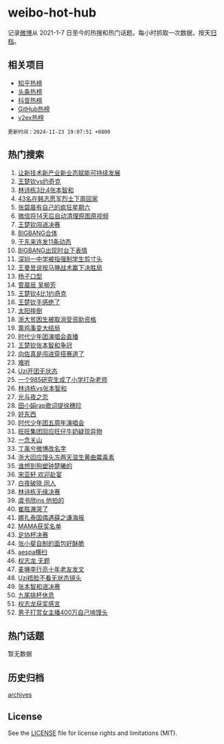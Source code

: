 # weibo-hot-hub

记录[微博](https://www.weibo.com)从 2021-1-7 日至今的热搜和热门话题。每小时抓取一次数据，按天[归档](archives)。

## 相关项目

- [知乎热榜](https://github.com/lonnyzhang423/zhihu-hot-hub)
- [头条热榜](https://github.com/lonnyzhang423/toutiao-hot-hub)
- [抖音热榜](https://github.com/lonnyzhang423/douyin-hot-hub)
- [GitHub热榜](https://github.com/lonnyzhang423/github-hot-hub)
- [v2ex热榜](https://github.com/lonnyzhang423/v2ex-hot-hub)


`更新时间：2024-11-23 19:07:51 +0800`

## 热门搜索

1. [让新技术新产业新业态赋能可持续发展](https://m.weibo.cn/search?containerid=100103type%3D1%26t%3D10%26q%3D%23%E8%AE%A9%E6%96%B0%E6%8A%80%E6%9C%AF%E6%96%B0%E4%BA%A7%E4%B8%9A%E6%96%B0%E4%B8%9A%E6%80%81%E8%B5%8B%E8%83%BD%E5%8F%AF%E6%8C%81%E7%BB%AD%E5%8F%91%E5%B1%95%23&stream_entry_id=51&isnewpage=1&extparam=seat%3D1%26cate%3D10103%26pos%3D0%26q%3D%2523%25E8%25AE%25A9%25E6%2596%25B0%25E6%258A%2580%25E6%259C%25AF%25E6%2596%25B0%25E4%25BA%25A7%25E4%25B8%259A%25E6%2596%25B0%25E4%25B8%259A%25E6%2580%2581%25E8%25B5%258B%25E8%2583%25BD%25E5%258F%25AF%25E6%258C%2581%25E7%25BB%25AD%25E5%258F%2591%25E5%25B1%2595%2523%26filter_type%3Drealtimehot%26stream_entry_id%3D51%26c_type%3D51%26dgr%3D0%26display_time%3D1732360069%26pre_seqid%3D17323600699090553277138)
1. [王楚钦vs约奇克](https://m.weibo.cn/search?containerid=100103type%3D1%26t%3D10%26q%3D%23%E7%8E%8B%E6%A5%9A%E9%92%A6vs%E7%BA%A6%E5%A5%87%E5%85%8B%23&stream_entry_id=31&isnewpage=1&extparam=seat%3D1%26cate%3D5001%26flag%3D1%26pos%3D0%26filter_type%3Drealtimehot%26lcate%3D5001%26realpos%3D1%26stream_entry_id%3D31%26band_rank%3D1%26q%3D%2523%25E7%258E%258B%25E6%25A5%259A%25E9%2592%25A6vs%25E7%25BA%25A6%25E5%25A5%2587%25E5%2585%258B%2523%26c_type%3D31%26dgr%3D0%26display_time%3D1732360069%26pre_seqid%3D17323600699090553277138)
1. [林诗栋3比4张本智和](https://m.weibo.cn/search?containerid=100103type%3D1%26t%3D10%26q%3D%23%E6%9E%97%E8%AF%97%E6%A0%8B3%E6%AF%944%E5%BC%A0%E6%9C%AC%E6%99%BA%E5%92%8C%23&stream_entry_id=31&isnewpage=1&extparam=seat%3D1%26cate%3D5001%26flag%3D1%26pos%3D1%26filter_type%3Drealtimehot%26lcate%3D5001%26realpos%3D2%26stream_entry_id%3D31%26band_rank%3D2%26q%3D%2523%25E6%259E%2597%25E8%25AF%2597%25E6%25A0%258B3%25E6%25AF%25944%25E5%25BC%25A0%25E6%259C%25AC%25E6%2599%25BA%25E5%2592%258C%2523%26c_type%3D31%26dgr%3D0%26display_time%3D1732360069%26pre_seqid%3D17323600699090553277138)
1. [43名在韩志愿军烈士下周回家](https://m.weibo.cn/search?containerid=100103type%3D1%26t%3D10%26q%3D%2343%E5%90%8D%E5%9C%A8%E9%9F%A9%E5%BF%97%E6%84%BF%E5%86%9B%E7%83%88%E5%A3%AB%E4%B8%8B%E5%91%A8%E5%9B%9E%E5%AE%B6%23&stream_entry_id=31&isnewpage=1&extparam=seat%3D1%26cate%3D5001%26flag%3D0%26pos%3D2%26filter_type%3Drealtimehot%26lcate%3D5001%26realpos%3D3%26stream_entry_id%3D31%26band_rank%3D3%26q%3D%252343%25E5%2590%258D%25E5%259C%25A8%25E9%259F%25A9%25E5%25BF%2597%25E6%2584%25BF%25E5%2586%259B%25E7%2583%2588%25E5%25A3%25AB%25E4%25B8%258B%25E5%2591%25A8%25E5%259B%259E%25E5%25AE%25B6%2523%26c_type%3D31%26dgr%3D0%26display_time%3D1732360069%26pre_seqid%3D17323600699090553277138)
1. [张碧晨有自己的疯狂星期六](https://m.weibo.cn/search?containerid=100103type%3D1%26t%3D10%26q%3D%23%E5%BC%A0%E7%A2%A7%E6%99%A8%E6%9C%89%E8%87%AA%E5%B7%B1%E7%9A%84%E7%96%AF%E7%8B%82%E6%98%9F%E6%9C%9F%E5%85%AD%23&stream_entry_id=31&isnewpage=1&extparam=seat%3D1%26adid%3D265342%26cate%3D5001%26stream_entry_id%3D31%26pos%3D3%26lcate%3D5001%26is_ad_pos%3D1%26band_rank%3D4%26filter_type%3Drealtimehot%26q%3D%2523%25E5%25BC%25A0%25E7%25A2%25A7%25E6%2599%25A8%25E6%259C%2589%25E8%2587%25AA%25E5%25B7%25B1%25E7%259A%2584%25E7%2596%25AF%25E7%258B%2582%25E6%2598%259F%25E6%259C%259F%25E5%2585%25AD%2523%26c_type%3D31%26dgr%3D0%26display_time%3D1732360069%26pre_seqid%3D17323600699090553277138)
1. [微信将14天后自动清理原图原视频](https://m.weibo.cn/search?containerid=100103type%3D1%26t%3D10%26q%3D%23%E5%BE%AE%E4%BF%A1%E5%B0%8614%E5%A4%A9%E5%90%8E%E8%87%AA%E5%8A%A8%E6%B8%85%E7%90%86%E5%8E%9F%E5%9B%BE%E5%8E%9F%E8%A7%86%E9%A2%91%23&stream_entry_id=31&isnewpage=1&extparam=seat%3D1%26cate%3D5001%26flag%3D2%26pos%3D4%26filter_type%3Drealtimehot%26lcate%3D5001%26realpos%3D4%26stream_entry_id%3D31%26band_rank%3D4%26q%3D%2523%25E5%25BE%25AE%25E4%25BF%25A1%25E5%25B0%258614%25E5%25A4%25A9%25E5%2590%258E%25E8%2587%25AA%25E5%258A%25A8%25E6%25B8%2585%25E7%2590%2586%25E5%258E%259F%25E5%259B%25BE%25E5%258E%259F%25E8%25A7%2586%25E9%25A2%2591%2523%26c_type%3D31%26dgr%3D0%26display_time%3D1732360069%26pre_seqid%3D17323600699090553277138)
1. [王楚钦闯进决赛](https://m.weibo.cn/search?containerid=100103type%3D1%26t%3D10%26q%3D%23%E7%8E%8B%E6%A5%9A%E9%92%A6%E9%97%AF%E8%BF%9B%E5%86%B3%E8%B5%9B%23&stream_entry_id=31&isnewpage=1&extparam=seat%3D1%26cate%3D5001%26flag%3D1%26pos%3D5%26filter_type%3Drealtimehot%26lcate%3D5001%26realpos%3D5%26stream_entry_id%3D31%26band_rank%3D5%26q%3D%2523%25E7%258E%258B%25E6%25A5%259A%25E9%2592%25A6%25E9%2597%25AF%25E8%25BF%259B%25E5%2586%25B3%25E8%25B5%259B%2523%26c_type%3D31%26dgr%3D0%26display_time%3D1732360069%26pre_seqid%3D17323600699090553277138)
1. [BIGBANG合体](https://m.weibo.cn/search?containerid=100103type%3D1%26t%3D10%26q%3DBIGBANG%E5%90%88%E4%BD%93&stream_entry_id=31&isnewpage=1&extparam=seat%3D1%26cate%3D5001%26flag%3D16%26pos%3D6%26filter_type%3Drealtimehot%26lcate%3D5001%26realpos%3D6%26stream_entry_id%3D31%26band_rank%3D6%26q%3DBIGBANG%25E5%2590%2588%25E4%25BD%2593%26c_type%3D31%26dgr%3D0%26display_time%3D1732360069%26pre_seqid%3D17323600699090553277138)
1. [于东来连发11条动态](https://m.weibo.cn/search?containerid=100103type%3D1%26t%3D10%26q%3D%23%E4%BA%8E%E4%B8%9C%E6%9D%A5%E8%BF%9E%E5%8F%9111%E6%9D%A1%E5%8A%A8%E6%80%81%23&stream_entry_id=31&isnewpage=1&extparam=seat%3D1%26cate%3D5001%26flag%3D1%26pos%3D7%26filter_type%3Drealtimehot%26lcate%3D5001%26realpos%3D7%26stream_entry_id%3D31%26band_rank%3D7%26q%3D%2523%25E4%25BA%258E%25E4%25B8%259C%25E6%259D%25A5%25E8%25BF%259E%25E5%258F%259111%25E6%259D%25A1%25E5%258A%25A8%25E6%2580%2581%2523%26c_type%3D31%26dgr%3D0%26display_time%3D1732360069%26pre_seqid%3D17323600699090553277138)
1. [BIGBANG出现时台下表情](https://m.weibo.cn/search?containerid=100103type%3D1%26t%3D10%26q%3D%23BIGBANG%E5%87%BA%E7%8E%B0%E6%97%B6%E5%8F%B0%E4%B8%8B%E8%A1%A8%E6%83%85%23&stream_entry_id=31&isnewpage=1&extparam=seat%3D1%26cate%3D5001%26flag%3D1%26pos%3D8%26filter_type%3Drealtimehot%26lcate%3D5001%26realpos%3D8%26stream_entry_id%3D31%26band_rank%3D8%26q%3D%2523BIGBANG%25E5%2587%25BA%25E7%258E%25B0%25E6%2597%25B6%25E5%258F%25B0%25E4%25B8%258B%25E8%25A1%25A8%25E6%2583%2585%2523%26c_type%3D31%26dgr%3D0%26display_time%3D1732360069%26pre_seqid%3D17323600699090553277138)
1. [深圳一中学被指强制学生剪寸头](https://m.weibo.cn/search?containerid=100103type%3D1%26t%3D10%26q%3D%23%E6%B7%B1%E5%9C%B3%E4%B8%80%E4%B8%AD%E5%AD%A6%E8%A2%AB%E6%8C%87%E5%BC%BA%E5%88%B6%E5%AD%A6%E7%94%9F%E5%89%AA%E5%AF%B8%E5%A4%B4%23&stream_entry_id=31&isnewpage=1&extparam=seat%3D1%26cate%3D5001%26flag%3D1%26pos%3D9%26filter_type%3Drealtimehot%26lcate%3D5001%26realpos%3D9%26stream_entry_id%3D31%26band_rank%3D9%26q%3D%2523%25E6%25B7%25B1%25E5%259C%25B3%25E4%25B8%2580%25E4%25B8%25AD%25E5%25AD%25A6%25E8%25A2%25AB%25E6%258C%2587%25E5%25BC%25BA%25E5%2588%25B6%25E5%25AD%25A6%25E7%2594%259F%25E5%2589%25AA%25E5%25AF%25B8%25E5%25A4%25B4%2523%26c_type%3D31%26dgr%3D0%26display_time%3D1732360069%26pre_seqid%3D17323600699090553277138)
1. [王曼昱说按马琳战术赢下决胜局](https://m.weibo.cn/search?containerid=100103type%3D1%26t%3D10%26q%3D%23%E7%8E%8B%E6%9B%BC%E6%98%B1%E8%AF%B4%E6%8C%89%E9%A9%AC%E7%90%B3%E6%88%98%E6%9C%AF%E8%B5%A2%E4%B8%8B%E5%86%B3%E8%83%9C%E5%B1%80%23&stream_entry_id=31&isnewpage=1&extparam=seat%3D1%26cate%3D5001%26flag%3D1%26pos%3D10%26filter_type%3Drealtimehot%26lcate%3D5001%26realpos%3D10%26stream_entry_id%3D31%26band_rank%3D10%26q%3D%2523%25E7%258E%258B%25E6%259B%25BC%25E6%2598%25B1%25E8%25AF%25B4%25E6%258C%2589%25E9%25A9%25AC%25E7%2590%25B3%25E6%2588%2598%25E6%259C%25AF%25E8%25B5%25A2%25E4%25B8%258B%25E5%2586%25B3%25E8%2583%259C%25E5%25B1%2580%2523%26c_type%3D31%26dgr%3D0%26display_time%3D1732360069%26pre_seqid%3D17323600699090553277138)
1. [杨子口型](https://m.weibo.cn/search?containerid=100103type%3D1%26t%3D10%26q%3D%E6%9D%A8%E5%AD%90%E5%8F%A3%E5%9E%8B&stream_entry_id=31&isnewpage=1&extparam=seat%3D1%26cate%3D5001%26flag%3D1%26pos%3D11%26filter_type%3Drealtimehot%26lcate%3D5001%26realpos%3D11%26stream_entry_id%3D31%26band_rank%3D11%26q%3D%25E6%259D%25A8%25E5%25AD%2590%25E5%258F%25A3%25E5%259E%258B%26c_type%3D31%26dgr%3D0%26display_time%3D1732360069%26pre_seqid%3D17323600699090553277138)
1. [管晨辰 吴柳芳](https://m.weibo.cn/search?containerid=100103type%3D1%26t%3D10%26q%3D%E7%AE%A1%E6%99%A8%E8%BE%B0+%E5%90%B4%E6%9F%B3%E8%8A%B3&stream_entry_id=31&isnewpage=1&extparam=seat%3D1%26cate%3D5001%26flag%3D0%26pos%3D12%26filter_type%3Drealtimehot%26lcate%3D5001%26realpos%3D12%26stream_entry_id%3D31%26band_rank%3D12%26q%3D%25E7%25AE%25A1%25E6%2599%25A8%25E8%25BE%25B0%2520%25E5%2590%25B4%25E6%259F%25B3%25E8%258A%25B3%26c_type%3D31%26dgr%3D0%26display_time%3D1732360069%26pre_seqid%3D17323600699090553277138)
1. [王楚钦4比1约奇克](https://m.weibo.cn/search?containerid=100103type%3D1%26t%3D10%26q%3D%23%E7%8E%8B%E6%A5%9A%E9%92%A64%E6%AF%941%E7%BA%A6%E5%A5%87%E5%85%8B%23&stream_entry_id=31&isnewpage=1&extparam=seat%3D1%26cate%3D5001%26flag%3D1%26pos%3D13%26filter_type%3Drealtimehot%26lcate%3D5001%26realpos%3D13%26stream_entry_id%3D31%26band_rank%3D13%26q%3D%2523%25E7%258E%258B%25E6%25A5%259A%25E9%2592%25A64%25E6%25AF%25941%25E7%25BA%25A6%25E5%25A5%2587%25E5%2585%258B%2523%26c_type%3D31%26dgr%3D0%26display_time%3D1732360069%26pre_seqid%3D17323600699090553277138)
1. [王楚钦手感绝了](https://m.weibo.cn/search?containerid=100103type%3D1%26t%3D10%26q%3D%23%E7%8E%8B%E6%A5%9A%E9%92%A6%E6%89%8B%E6%84%9F%E7%BB%9D%E4%BA%86%23&stream_entry_id=31&isnewpage=1&extparam=seat%3D1%26cate%3D5001%26flag%3D1%26pos%3D14%26filter_type%3Drealtimehot%26lcate%3D5001%26realpos%3D14%26stream_entry_id%3D31%26band_rank%3D14%26q%3D%2523%25E7%258E%258B%25E6%25A5%259A%25E9%2592%25A6%25E6%2589%258B%25E6%2584%259F%25E7%25BB%259D%25E4%25BA%2586%2523%26c_type%3D31%26dgr%3D0%26display_time%3D1732360069%26pre_seqid%3D17323600699090553277138)
1. [太阳摔倒](https://m.weibo.cn/search?containerid=100103type%3D1%26t%3D10%26q%3D%E5%A4%AA%E9%98%B3%E6%91%94%E5%80%92&stream_entry_id=31&isnewpage=1&extparam=seat%3D1%26cate%3D5001%26flag%3D1%26pos%3D15%26filter_type%3Drealtimehot%26lcate%3D5001%26realpos%3D15%26stream_entry_id%3D31%26band_rank%3D15%26q%3D%25E5%25A4%25AA%25E9%2598%25B3%25E6%2591%2594%25E5%2580%2592%26c_type%3D31%26dgr%3D0%26display_time%3D1732360069%26pre_seqid%3D17323600699090553277138)
1. [浙大贫困生被取消受资助资格](https://m.weibo.cn/search?containerid=100103type%3D1%26t%3D10%26q%3D%23%E6%B5%99%E5%A4%A7%E8%B4%AB%E5%9B%B0%E7%94%9F%E8%A2%AB%E5%8F%96%E6%B6%88%E5%8F%97%E8%B5%84%E5%8A%A9%E8%B5%84%E6%A0%BC%23&stream_entry_id=31&isnewpage=1&extparam=seat%3D1%26cate%3D5001%26flag%3D0%26pos%3D16%26filter_type%3Drealtimehot%26lcate%3D5001%26realpos%3D16%26stream_entry_id%3D31%26band_rank%3D16%26q%3D%2523%25E6%25B5%2599%25E5%25A4%25A7%25E8%25B4%25AB%25E5%259B%25B0%25E7%2594%259F%25E8%25A2%25AB%25E5%258F%2596%25E6%25B6%2588%25E5%258F%2597%25E8%25B5%2584%25E5%258A%25A9%25E8%25B5%2584%25E6%25A0%25BC%2523%26c_type%3D31%26dgr%3D0%26display_time%3D1732360069%26pre_seqid%3D17323600699090553277138)
1. [熏鸡事变大结局](https://m.weibo.cn/search?containerid=100103type%3D1%26t%3D10%26q%3D%23%E7%86%8F%E9%B8%A1%E4%BA%8B%E5%8F%98%E5%A4%A7%E7%BB%93%E5%B1%80%23&stream_entry_id=31&isnewpage=1&extparam=seat%3D1%26cate%3D5001%26flag%3D1%26pos%3D17%26filter_type%3Drealtimehot%26lcate%3D5001%26realpos%3D17%26stream_entry_id%3D31%26band_rank%3D17%26q%3D%2523%25E7%2586%258F%25E9%25B8%25A1%25E4%25BA%258B%25E5%258F%2598%25E5%25A4%25A7%25E7%25BB%2593%25E5%25B1%2580%2523%26c_type%3D31%26dgr%3D0%26display_time%3D1732360069%26pre_seqid%3D17323600699090553277138)
1. [时代少年团演唱会直播](https://m.weibo.cn/search?containerid=100103type%3D1%26t%3D10%26q%3D%E6%97%B6%E4%BB%A3%E5%B0%91%E5%B9%B4%E5%9B%A2%E6%BC%94%E5%94%B1%E4%BC%9A%E7%9B%B4%E6%92%AD&stream_entry_id=31&isnewpage=1&extparam=seat%3D1%26cate%3D5001%26flag%3D1%26pos%3D18%26filter_type%3Drealtimehot%26lcate%3D5001%26realpos%3D18%26stream_entry_id%3D31%26band_rank%3D18%26q%3D%25E6%2597%25B6%25E4%25BB%25A3%25E5%25B0%2591%25E5%25B9%25B4%25E5%259B%25A2%25E6%25BC%2594%25E5%2594%25B1%25E4%25BC%259A%25E7%259B%25B4%25E6%2592%25AD%26c_type%3D31%26dgr%3D0%26display_time%3D1732360069%26pre_seqid%3D17323600699090553277138)
1. [王楚钦张本智和争冠](https://m.weibo.cn/search?containerid=100103type%3D1%26t%3D10%26q%3D%23%E7%8E%8B%E6%A5%9A%E9%92%A6%E5%BC%A0%E6%9C%AC%E6%99%BA%E5%92%8C%E4%BA%89%E5%86%A0%23&stream_entry_id=31&isnewpage=1&extparam=seat%3D1%26cate%3D5001%26flag%3D1%26pos%3D19%26filter_type%3Drealtimehot%26lcate%3D5001%26realpos%3D19%26stream_entry_id%3D31%26band_rank%3D19%26q%3D%2523%25E7%258E%258B%25E6%25A5%259A%25E9%2592%25A6%25E5%25BC%25A0%25E6%259C%25AC%25E6%2599%25BA%25E5%2592%258C%25E4%25BA%2589%25E5%2586%25A0%2523%26c_type%3D31%26dgr%3D0%26display_time%3D1732360069%26pre_seqid%3D17323600699090553277138)
1. [向佐真是闯进穿搭赛道了](https://m.weibo.cn/search?containerid=100103type%3D1%26t%3D10%26q%3D%23%E5%90%91%E4%BD%90%E7%9C%9F%E6%98%AF%E9%97%AF%E8%BF%9B%E7%A9%BF%E6%90%AD%E8%B5%9B%E9%81%93%E4%BA%86%23&stream_entry_id=31&isnewpage=1&extparam=seat%3D1%26cate%3D5001%26flag%3D1%26pos%3D20%26filter_type%3Drealtimehot%26lcate%3D5001%26realpos%3D20%26stream_entry_id%3D31%26band_rank%3D20%26q%3D%2523%25E5%2590%2591%25E4%25BD%2590%25E7%259C%259F%25E6%2598%25AF%25E9%2597%25AF%25E8%25BF%259B%25E7%25A9%25BF%25E6%2590%25AD%25E8%25B5%259B%25E9%2581%2593%25E4%25BA%2586%2523%26c_type%3D31%26dgr%3D0%26display_time%3D1732360069%26pre_seqid%3D17323600699090553277138)
1. [难听](https://m.weibo.cn/search?containerid=100103type%3D1%26t%3D10%26q%3D%E9%9A%BE%E5%90%AC&stream_entry_id=31&isnewpage=1&extparam=seat%3D1%26cate%3D5001%26flag%3D2%26pos%3D21%26filter_type%3Drealtimehot%26lcate%3D5001%26realpos%3D21%26stream_entry_id%3D31%26band_rank%3D21%26q%3D%25E9%259A%25BE%25E5%2590%25AC%26c_type%3D31%26dgr%3D0%26display_time%3D1732360069%26pre_seqid%3D17323600699090553277138)
1. [Uzi开团无状态](https://m.weibo.cn/search?containerid=100103type%3D1%26t%3D10%26q%3D%23Uzi%E5%BC%80%E5%9B%A2%E6%97%A0%E7%8A%B6%E6%80%81%23&stream_entry_id=31&isnewpage=1&extparam=seat%3D1%26cate%3D5001%26flag%3D1%26pos%3D22%26filter_type%3Drealtimehot%26lcate%3D5001%26realpos%3D22%26stream_entry_id%3D31%26band_rank%3D22%26q%3D%2523Uzi%25E5%25BC%2580%25E5%259B%25A2%25E6%2597%25A0%25E7%258A%25B6%25E6%2580%2581%2523%26c_type%3D31%26dgr%3D0%26display_time%3D1732360069%26pre_seqid%3D17323600699090553277138)
1. [一个985研究生成了小学打杂老师](https://m.weibo.cn/search?containerid=100103type%3D1%26t%3D10%26q%3D%23%E4%B8%80%E4%B8%AA985%E7%A0%94%E7%A9%B6%E7%94%9F%E6%88%90%E4%BA%86%E5%B0%8F%E5%AD%A6%E6%89%93%E6%9D%82%E8%80%81%E5%B8%88%23&stream_entry_id=31&isnewpage=1&extparam=seat%3D1%26cate%3D5001%26flag%3D0%26pos%3D23%26filter_type%3Drealtimehot%26lcate%3D5001%26realpos%3D23%26stream_entry_id%3D31%26band_rank%3D23%26q%3D%2523%25E4%25B8%2580%25E4%25B8%25AA985%25E7%25A0%2594%25E7%25A9%25B6%25E7%2594%259F%25E6%2588%2590%25E4%25BA%2586%25E5%25B0%258F%25E5%25AD%25A6%25E6%2589%2593%25E6%259D%2582%25E8%2580%2581%25E5%25B8%2588%2523%26c_type%3D31%26dgr%3D0%26display_time%3D1732360069%26pre_seqid%3D17323600699090553277138)
1. [林诗栋vs张本智和](https://m.weibo.cn/search?containerid=100103type%3D1%26t%3D10%26q%3D%23%E6%9E%97%E8%AF%97%E6%A0%8Bvs%E5%BC%A0%E6%9C%AC%E6%99%BA%E5%92%8C%23&stream_entry_id=31&isnewpage=1&extparam=seat%3D1%26cate%3D5001%26flag%3D0%26pos%3D24%26filter_type%3Drealtimehot%26lcate%3D5001%26realpos%3D24%26stream_entry_id%3D31%26band_rank%3D24%26q%3D%2523%25E6%259E%2597%25E8%25AF%2597%25E6%25A0%258Bvs%25E5%25BC%25A0%25E6%259C%25AC%25E6%2599%25BA%25E5%2592%258C%2523%26c_type%3D31%26dgr%3D0%26display_time%3D1732360069%26pre_seqid%3D17323600699090553277138)
1. [光与夜之恋](https://m.weibo.cn/search?containerid=100103type%3D1%26t%3D10%26q%3D%E5%85%89%E4%B8%8E%E5%A4%9C%E4%B9%8B%E6%81%8B&stream_entry_id=31&isnewpage=1&extparam=seat%3D1%26cate%3D5001%26flag%3D1%26pos%3D25%26filter_type%3Drealtimehot%26lcate%3D5001%26realpos%3D25%26stream_entry_id%3D31%26band_rank%3D25%26q%3D%25E5%2585%2589%25E4%25B8%258E%25E5%25A4%259C%25E4%25B9%258B%25E6%2581%258B%26c_type%3D31%26dgr%3D0%26display_time%3D1732360069%26pre_seqid%3D17323600699090553277138)
1. [田小娟rap歌词提徐穗珍](https://m.weibo.cn/search?containerid=100103type%3D1%26t%3D10%26q%3D%23%E7%94%B0%E5%B0%8F%E5%A8%9Frap%E6%AD%8C%E8%AF%8D%E6%8F%90%E5%BE%90%E7%A9%97%E7%8F%8D%23&stream_entry_id=31&isnewpage=1&extparam=seat%3D1%26cate%3D5001%26flag%3D0%26pos%3D26%26filter_type%3Drealtimehot%26lcate%3D5001%26realpos%3D26%26stream_entry_id%3D31%26band_rank%3D26%26q%3D%2523%25E7%2594%25B0%25E5%25B0%258F%25E5%25A8%259Frap%25E6%25AD%258C%25E8%25AF%258D%25E6%258F%2590%25E5%25BE%2590%25E7%25A9%2597%25E7%258F%258D%2523%26c_type%3D31%26dgr%3D0%26display_time%3D1732360069%26pre_seqid%3D17323600699090553277138)
1. [好东西](https://m.weibo.cn/search?containerid=100103type%3D1%26t%3D10%26q%3D%E5%A5%BD%E4%B8%9C%E8%A5%BF&stream_entry_id=31&isnewpage=1&extparam=seat%3D1%26cate%3D5001%26flag%3D0%26pos%3D27%26filter_type%3Drealtimehot%26lcate%3D5001%26realpos%3D27%26stream_entry_id%3D31%26band_rank%3D27%26q%3D%25E5%25A5%25BD%25E4%25B8%259C%25E8%25A5%25BF%26c_type%3D31%26dgr%3D0%26display_time%3D1732360069%26pre_seqid%3D17323600699090553277138)
1. [时代少年团五周年演唱会](https://m.weibo.cn/search?containerid=100103type%3D1%26t%3D10%26q%3D%E6%97%B6%E4%BB%A3%E5%B0%91%E5%B9%B4%E5%9B%A2%E4%BA%94%E5%91%A8%E5%B9%B4%E6%BC%94%E5%94%B1%E4%BC%9A&stream_entry_id=31&isnewpage=1&extparam=seat%3D1%26cate%3D5001%26flag%3D0%26pos%3D28%26filter_type%3Drealtimehot%26lcate%3D5001%26realpos%3D28%26stream_entry_id%3D31%26band_rank%3D28%26q%3D%25E6%2597%25B6%25E4%25BB%25A3%25E5%25B0%2591%25E5%25B9%25B4%25E5%259B%25A2%25E4%25BA%2594%25E5%2591%25A8%25E5%25B9%25B4%25E6%25BC%2594%25E5%2594%25B1%25E4%25BC%259A%26c_type%3D31%26dgr%3D0%26display_time%3D1732360069%26pre_seqid%3D17323600699090553277138)
1. [旺旺集团回应旺仔牛奶疑现异物](https://m.weibo.cn/search?containerid=100103type%3D1%26t%3D10%26q%3D%23%E6%97%BA%E6%97%BA%E9%9B%86%E5%9B%A2%E5%9B%9E%E5%BA%94%E6%97%BA%E4%BB%94%E7%89%9B%E5%A5%B6%E7%96%91%E7%8E%B0%E5%BC%82%E7%89%A9%23&stream_entry_id=31&isnewpage=1&extparam=seat%3D1%26cate%3D5001%26flag%3D1%26pos%3D29%26filter_type%3Drealtimehot%26lcate%3D5001%26realpos%3D29%26stream_entry_id%3D31%26band_rank%3D29%26q%3D%2523%25E6%2597%25BA%25E6%2597%25BA%25E9%259B%2586%25E5%259B%25A2%25E5%259B%259E%25E5%25BA%2594%25E6%2597%25BA%25E4%25BB%2594%25E7%2589%259B%25E5%25A5%25B6%25E7%2596%2591%25E7%258E%25B0%25E5%25BC%2582%25E7%2589%25A9%2523%26c_type%3D31%26dgr%3D0%26display_time%3D1732360069%26pre_seqid%3D17323600699090553277138)
1. [一念关山](https://m.weibo.cn/search?containerid=100103type%3D1%26t%3D10%26q%3D%E4%B8%80%E5%BF%B5%E5%85%B3%E5%B1%B1&stream_entry_id=31&isnewpage=1&extparam=seat%3D1%26cate%3D5001%26flag%3D1%26pos%3D30%26filter_type%3Drealtimehot%26lcate%3D5001%26realpos%3D30%26stream_entry_id%3D31%26band_rank%3D30%26q%3D%25E4%25B8%2580%25E5%25BF%25B5%25E5%2585%25B3%25E5%25B1%25B1%26c_type%3D31%26dgr%3D0%26display_time%3D1732360069%26pre_seqid%3D17323600699090553277138)
1. [丁禹兮微博改名字](https://m.weibo.cn/search?containerid=100103type%3D1%26t%3D10%26q%3D%23%E4%B8%81%E7%A6%B9%E5%85%AE%E5%BE%AE%E5%8D%9A%E6%94%B9%E5%90%8D%E5%AD%97%23&stream_entry_id=31&isnewpage=1&extparam=seat%3D1%26cate%3D5001%26flag%3D0%26pos%3D31%26filter_type%3Drealtimehot%26lcate%3D5001%26realpos%3D31%26stream_entry_id%3D31%26band_rank%3D31%26q%3D%2523%25E4%25B8%2581%25E7%25A6%25B9%25E5%2585%25AE%25E5%25BE%25AE%25E5%258D%259A%25E6%2594%25B9%25E5%2590%258D%25E5%25AD%2597%2523%26c_type%3D31%26dgr%3D0%26display_time%3D1732360069%26pre_seqid%3D17323600699090553277138)
1. [浙大回应馒头冻两天滋生黄曲霉毒素](https://m.weibo.cn/search?containerid=100103type%3D1%26t%3D10%26q%3D%23%E6%B5%99%E5%A4%A7%E5%9B%9E%E5%BA%94%E9%A6%92%E5%A4%B4%E5%86%BB%E4%B8%A4%E5%A4%A9%E6%BB%8B%E7%94%9F%E9%BB%84%E6%9B%B2%E9%9C%89%E6%AF%92%E7%B4%A0%23&stream_entry_id=31&isnewpage=1&extparam=seat%3D1%26cate%3D5001%26flag%3D1%26pos%3D32%26filter_type%3Drealtimehot%26lcate%3D5001%26realpos%3D32%26stream_entry_id%3D31%26band_rank%3D32%26q%3D%2523%25E6%25B5%2599%25E5%25A4%25A7%25E5%259B%259E%25E5%25BA%2594%25E9%25A6%2592%25E5%25A4%25B4%25E5%2586%25BB%25E4%25B8%25A4%25E5%25A4%25A9%25E6%25BB%258B%25E7%2594%259F%25E9%25BB%2584%25E6%259B%25B2%25E9%259C%2589%25E6%25AF%2592%25E7%25B4%25A0%2523%26c_type%3D31%26dgr%3D0%26display_time%3D1732360069%26pre_seqid%3D17323600699090553277138)
1. [谁想到狗塑钟楚曦的](https://m.weibo.cn/search?containerid=100103type%3D1%26t%3D10%26q%3D%E8%B0%81%E6%83%B3%E5%88%B0%E7%8B%97%E5%A1%91%E9%92%9F%E6%A5%9A%E6%9B%A6%E7%9A%84&stream_entry_id=31&isnewpage=1&extparam=seat%3D1%26cate%3D5001%26flag%3D1%26pos%3D33%26filter_type%3Drealtimehot%26lcate%3D5001%26realpos%3D33%26stream_entry_id%3D31%26band_rank%3D33%26q%3D%25E8%25B0%2581%25E6%2583%25B3%25E5%2588%25B0%25E7%258B%2597%25E5%25A1%2591%25E9%2592%259F%25E6%25A5%259A%25E6%259B%25A6%25E7%259A%2584%26c_type%3D31%26dgr%3D0%26display_time%3D1732360069%26pre_seqid%3D17323600699090553277138)
1. [宋亚轩 欢迎赴宴](https://m.weibo.cn/search?containerid=100103type%3D1%26t%3D10%26q%3D%E5%AE%8B%E4%BA%9A%E8%BD%A9+%E6%AC%A2%E8%BF%8E%E8%B5%B4%E5%AE%B4&stream_entry_id=31&isnewpage=1&extparam=seat%3D1%26cate%3D5001%26flag%3D1%26pos%3D34%26filter_type%3Drealtimehot%26lcate%3D5001%26realpos%3D34%26stream_entry_id%3D31%26band_rank%3D34%26q%3D%25E5%25AE%258B%25E4%25BA%259A%25E8%25BD%25A9%2520%25E6%25AC%25A2%25E8%25BF%258E%25E8%25B5%25B4%25E5%25AE%25B4%26c_type%3D31%26dgr%3D0%26display_time%3D1732360069%26pre_seqid%3D17323600699090553277138)
1. [白夜破晓 同人](https://m.weibo.cn/search?containerid=100103type%3D1%26t%3D10%26q%3D%E7%99%BD%E5%A4%9C%E7%A0%B4%E6%99%93+%E5%90%8C%E4%BA%BA&stream_entry_id=31&isnewpage=1&extparam=seat%3D1%26cate%3D5001%26flag%3D1%26pos%3D35%26filter_type%3Drealtimehot%26lcate%3D5001%26realpos%3D35%26stream_entry_id%3D31%26band_rank%3D35%26q%3D%25E7%2599%25BD%25E5%25A4%259C%25E7%25A0%25B4%25E6%2599%2593%2520%25E5%2590%258C%25E4%25BA%25BA%26c_type%3D31%26dgr%3D0%26display_time%3D1732360069%26pre_seqid%3D17323600699090553277138)
1. [林诗栋无缘决赛](https://m.weibo.cn/search?containerid=100103type%3D1%26t%3D10%26q%3D%23%E6%9E%97%E8%AF%97%E6%A0%8B%E6%97%A0%E7%BC%98%E5%86%B3%E8%B5%9B%23&stream_entry_id=31&isnewpage=1&extparam=seat%3D1%26cate%3D5001%26flag%3D1%26pos%3D36%26filter_type%3Drealtimehot%26lcate%3D5001%26realpos%3D36%26stream_entry_id%3D31%26band_rank%3D36%26q%3D%2523%25E6%259E%2597%25E8%25AF%2597%25E6%25A0%258B%25E6%2597%25A0%25E7%25BC%2598%25E5%2586%25B3%25E8%25B5%259B%2523%26c_type%3D31%26dgr%3D0%26display_time%3D1732360069%26pre_seqid%3D17323600699090553277138)
1. [虞书欣ins 他拍的](https://m.weibo.cn/search?containerid=100103type%3D1%26t%3D10%26q%3D%E8%99%9E%E4%B9%A6%E6%AC%A3ins+%E4%BB%96%E6%8B%8D%E7%9A%84&stream_entry_id=31&isnewpage=1&extparam=seat%3D1%26cate%3D5001%26flag%3D0%26pos%3D37%26filter_type%3Drealtimehot%26lcate%3D5001%26realpos%3D37%26stream_entry_id%3D31%26band_rank%3D37%26q%3D%25E8%2599%259E%25E4%25B9%25A6%25E6%25AC%25A3ins%2520%25E4%25BB%2596%25E6%258B%258D%25E7%259A%2584%26c_type%3D31%26dgr%3D0%26display_time%3D1732360069%26pre_seqid%3D17323600699090553277138)
1. [崔胜澈哭了](https://m.weibo.cn/search?containerid=100103type%3D1%26t%3D10%26q%3D%E5%B4%94%E8%83%9C%E6%BE%88%E5%93%AD%E4%BA%86&stream_entry_id=31&isnewpage=1&extparam=seat%3D1%26cate%3D5001%26flag%3D1%26pos%3D38%26filter_type%3Drealtimehot%26lcate%3D5001%26realpos%3D38%26stream_entry_id%3D31%26band_rank%3D38%26q%3D%25E5%25B4%2594%25E8%2583%259C%25E6%25BE%2588%25E5%2593%25AD%25E4%25BA%2586%26c_type%3D31%26dgr%3D0%26display_time%3D1732360069%26pre_seqid%3D17323600699090553277138)
1. [娜扎泰国偶遇薛之谦海报](https://m.weibo.cn/search?containerid=100103type%3D1%26t%3D10%26q%3D%23%E5%A8%9C%E6%89%8E%E6%B3%B0%E5%9B%BD%E5%81%B6%E9%81%87%E8%96%9B%E4%B9%8B%E8%B0%A6%E6%B5%B7%E6%8A%A5%23&stream_entry_id=31&isnewpage=1&extparam=seat%3D1%26cate%3D5001%26flag%3D1%26pos%3D39%26filter_type%3Drealtimehot%26lcate%3D5001%26realpos%3D39%26stream_entry_id%3D31%26band_rank%3D39%26q%3D%2523%25E5%25A8%259C%25E6%2589%258E%25E6%25B3%25B0%25E5%259B%25BD%25E5%2581%25B6%25E9%2581%2587%25E8%2596%259B%25E4%25B9%258B%25E8%25B0%25A6%25E6%25B5%25B7%25E6%258A%25A5%2523%26c_type%3D31%26dgr%3D0%26display_time%3D1732360069%26pre_seqid%3D17323600699090553277138)
1. [MAMA获奖名单](https://m.weibo.cn/search?containerid=100103type%3D1%26t%3D10%26q%3D%23MAMA%E8%8E%B7%E5%A5%96%E5%90%8D%E5%8D%95%23&stream_entry_id=31&isnewpage=1&extparam=seat%3D1%26cate%3D5001%26flag%3D0%26pos%3D40%26filter_type%3Drealtimehot%26lcate%3D5001%26realpos%3D40%26stream_entry_id%3D31%26band_rank%3D40%26q%3D%2523MAMA%25E8%258E%25B7%25E5%25A5%2596%25E5%2590%258D%25E5%258D%2595%2523%26c_type%3D31%26dgr%3D0%26display_time%3D1732360069%26pre_seqid%3D17323600699090553277138)
1. [足协杯决赛](https://m.weibo.cn/search?containerid=100103type%3D1%26t%3D10%26q%3D%E8%B6%B3%E5%8D%8F%E6%9D%AF%E5%86%B3%E8%B5%9B&stream_entry_id=31&isnewpage=1&extparam=seat%3D1%26cate%3D5001%26flag%3D1%26pos%3D41%26filter_type%3Drealtimehot%26lcate%3D5001%26realpos%3D41%26stream_entry_id%3D31%26band_rank%3D41%26q%3D%25E8%25B6%25B3%25E5%258D%258F%25E6%259D%25AF%25E5%2586%25B3%25E8%25B5%259B%26c_type%3D31%26dgr%3D0%26display_time%3D1732360069%26pre_seqid%3D17323600699090553277138)
1. [张小斐自制的面包好酥脆](https://m.weibo.cn/search?containerid=100103type%3D1%26t%3D10%26q%3D%E5%BC%A0%E5%B0%8F%E6%96%90%E8%87%AA%E5%88%B6%E7%9A%84%E9%9D%A2%E5%8C%85%E5%A5%BD%E9%85%A5%E8%84%86&stream_entry_id=31&isnewpage=1&extparam=seat%3D1%26cate%3D5001%26flag%3D1%26pos%3D42%26filter_type%3Drealtimehot%26lcate%3D5001%26realpos%3D42%26stream_entry_id%3D31%26band_rank%3D42%26q%3D%25E5%25BC%25A0%25E5%25B0%258F%25E6%2596%2590%25E8%2587%25AA%25E5%2588%25B6%25E7%259A%2584%25E9%259D%25A2%25E5%258C%2585%25E5%25A5%25BD%25E9%2585%25A5%25E8%2584%2586%26c_type%3D31%26dgr%3D0%26display_time%3D1732360069%26pre_seqid%3D17323600699090553277138)
1. [aespa横扫](https://m.weibo.cn/search?containerid=100103type%3D1%26t%3D10%26q%3Daespa%E6%A8%AA%E6%89%AB&stream_entry_id=31&isnewpage=1&extparam=seat%3D1%26cate%3D5001%26flag%3D0%26pos%3D43%26filter_type%3Drealtimehot%26lcate%3D5001%26realpos%3D43%26stream_entry_id%3D31%26band_rank%3D43%26q%3Daespa%25E6%25A8%25AA%25E6%2589%25AB%26c_type%3D31%26dgr%3D0%26display_time%3D1732360069%26pre_seqid%3D17323600699090553277138)
1. [权志龙 无题](https://m.weibo.cn/search?containerid=100103type%3D1%26t%3D10%26q%3D%E6%9D%83%E5%BF%97%E9%BE%99+%E6%97%A0%E9%A2%98&stream_entry_id=31&isnewpage=1&extparam=seat%3D1%26cate%3D5001%26flag%3D0%26pos%3D44%26filter_type%3Drealtimehot%26lcate%3D5001%26realpos%3D44%26stream_entry_id%3D31%26band_rank%3D44%26q%3D%25E6%259D%2583%25E5%25BF%2597%25E9%25BE%2599%2520%25E6%2597%25A0%25E9%25A2%2598%26c_type%3D31%26dgr%3D0%26display_time%3D1732360069%26pre_seqid%3D17323600699090553277138)
1. [麦琳李行亮十年老友发文](https://m.weibo.cn/search?containerid=100103type%3D1%26t%3D10%26q%3D%23%E9%BA%A6%E7%90%B3%E6%9D%8E%E8%A1%8C%E4%BA%AE%E5%8D%81%E5%B9%B4%E8%80%81%E5%8F%8B%E5%8F%91%E6%96%87%23&stream_entry_id=31&isnewpage=1&extparam=seat%3D1%26cate%3D5001%26flag%3D0%26pos%3D45%26filter_type%3Drealtimehot%26lcate%3D5001%26realpos%3D45%26stream_entry_id%3D31%26band_rank%3D45%26q%3D%2523%25E9%25BA%25A6%25E7%2590%25B3%25E6%259D%258E%25E8%25A1%258C%25E4%25BA%25AE%25E5%258D%2581%25E5%25B9%25B4%25E8%2580%2581%25E5%258F%258B%25E5%258F%2591%25E6%2596%2587%2523%26c_type%3D31%26dgr%3D0%26display_time%3D1732360069%26pre_seqid%3D17323600699090553277138)
1. [Uzi捂脸不看无状态镜头](https://m.weibo.cn/search?containerid=100103type%3D1%26t%3D10%26q%3D%23Uzi%E6%8D%82%E8%84%B8%E4%B8%8D%E7%9C%8B%E6%97%A0%E7%8A%B6%E6%80%81%E9%95%9C%E5%A4%B4%23&stream_entry_id=31&isnewpage=1&extparam=seat%3D1%26cate%3D5001%26flag%3D1%26pos%3D46%26filter_type%3Drealtimehot%26lcate%3D5001%26realpos%3D46%26stream_entry_id%3D31%26band_rank%3D46%26q%3D%2523Uzi%25E6%258D%2582%25E8%2584%25B8%25E4%25B8%258D%25E7%259C%258B%25E6%2597%25A0%25E7%258A%25B6%25E6%2580%2581%25E9%2595%259C%25E5%25A4%25B4%2523%26c_type%3D31%26dgr%3D0%26display_time%3D1732360069%26pre_seqid%3D17323600699090553277138)
1. [张本智和进决赛](https://m.weibo.cn/search?containerid=100103type%3D1%26t%3D10%26q%3D%23%E5%BC%A0%E6%9C%AC%E6%99%BA%E5%92%8C%E8%BF%9B%E5%86%B3%E8%B5%9B%23&stream_entry_id=31&isnewpage=1&extparam=seat%3D1%26cate%3D5001%26flag%3D1%26pos%3D47%26filter_type%3Drealtimehot%26lcate%3D5001%26realpos%3D47%26stream_entry_id%3D31%26band_rank%3D47%26q%3D%2523%25E5%25BC%25A0%25E6%259C%25AC%25E6%2599%25BA%25E5%2592%258C%25E8%25BF%259B%25E5%2586%25B3%25E8%25B5%259B%2523%26c_type%3D31%26dgr%3D0%26display_time%3D1732360069%26pre_seqid%3D17323600699090553277138)
1. [九尾挑杯休息](https://m.weibo.cn/search?containerid=100103type%3D1%26t%3D10%26q%3D%23%E4%B9%9D%E5%B0%BE%E6%8C%91%E6%9D%AF%E4%BC%91%E6%81%AF%23&stream_entry_id=31&isnewpage=1&extparam=seat%3D1%26cate%3D5001%26flag%3D1%26pos%3D48%26filter_type%3Drealtimehot%26lcate%3D5001%26realpos%3D48%26stream_entry_id%3D31%26band_rank%3D48%26q%3D%2523%25E4%25B9%259D%25E5%25B0%25BE%25E6%258C%2591%25E6%259D%25AF%25E4%25BC%2591%25E6%2581%25AF%2523%26c_type%3D31%26dgr%3D0%26display_time%3D1732360069%26pre_seqid%3D17323600699090553277138)
1. [权志龙获奖感言](https://m.weibo.cn/search?containerid=100103type%3D1%26t%3D10%26q%3D%23%E6%9D%83%E5%BF%97%E9%BE%99%E8%8E%B7%E5%A5%96%E6%84%9F%E8%A8%80%23&stream_entry_id=31&isnewpage=1&extparam=seat%3D1%26cate%3D5001%26flag%3D1%26pos%3D49%26filter_type%3Drealtimehot%26lcate%3D5001%26realpos%3D49%26stream_entry_id%3D31%26band_rank%3D49%26q%3D%2523%25E6%259D%2583%25E5%25BF%2597%25E9%25BE%2599%25E8%258E%25B7%25E5%25A5%2596%25E6%2584%259F%25E8%25A8%2580%2523%26c_type%3D31%26dgr%3D0%26display_time%3D1732360069%26pre_seqid%3D17323600699090553277138)
1. [男子打赏女主播400万自己啃馒头](https://m.weibo.cn/search?containerid=100103type%3D1%26t%3D10%26q%3D%23%E7%94%B7%E5%AD%90%E6%89%93%E8%B5%8F%E5%A5%B3%E4%B8%BB%E6%92%AD400%E4%B8%87%E8%87%AA%E5%B7%B1%E5%95%83%E9%A6%92%E5%A4%B4%23&stream_entry_id=31&isnewpage=1&extparam=seat%3D1%26cate%3D5001%26flag%3D1%26pos%3D50%26filter_type%3Drealtimehot%26lcate%3D5001%26realpos%3D50%26stream_entry_id%3D31%26band_rank%3D50%26q%3D%2523%25E7%2594%25B7%25E5%25AD%2590%25E6%2589%2593%25E8%25B5%258F%25E5%25A5%25B3%25E4%25B8%25BB%25E6%2592%25AD400%25E4%25B8%2587%25E8%2587%25AA%25E5%25B7%25B1%25E5%2595%2583%25E9%25A6%2592%25E5%25A4%25B4%2523%26c_type%3D31%26dgr%3D0%26display_time%3D1732360069%26pre_seqid%3D17323600699090553277138)

## 热门话题

暂无数据

## 历史归档

[archives](archives)

## License

See the [LICENSE](LICENSE) file for license rights and limitations (MIT).
